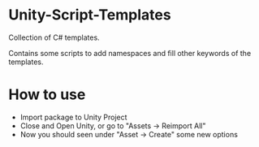 # Unity-Script-Templates

Collection of C# templates.

Contains some scripts to add namespaces and fill other keywords of the templates.

# How to use

* Import package to Unity Project
* Close and Open Unity, or go to "Assets -> Reimport All"
* Now you should seen under "Asset -> Create" some new options
